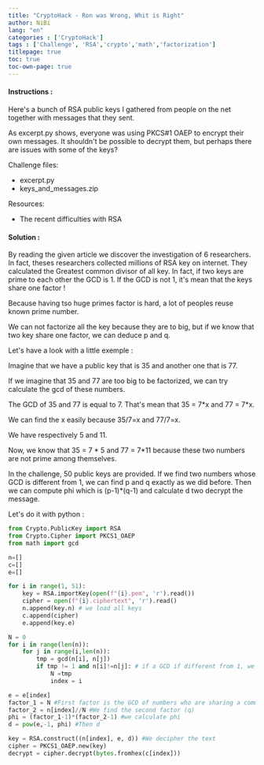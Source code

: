 ```yaml
---
title: "CryptoHack - Ron was Wrong, Whit is Right"
author: NiBi
lang: "en"
categories : ['CryptoHack']
tags : ['Challenge', 'RSA','crypto','math','factorization']
titlepage: true
toc: true
toc-own-page: true
---
```


#### Instructions : 

Here's a bunch of RSA public keys I gathered from people on the net together with messages that they sent.

As excerpt.py shows, everyone was using PKCS#1 OAEP to encrypt their own messages. It shouldn't be possible to decrypt them, but perhaps there are issues with some of the keys?

Challenge files:
  - excerpt.py
  - keys_and_messages.zip

Resources:
  - The recent difficulties with RSA


#### Solution : 

By reading the given article we discover the investigation of 6 researchers. In fact, theses researchers collected millions of RSA key on internet.
They calculated the Greatest common divisor of all key. In fact, if two keys are prime to each other the GCD is 1. If the GCD is not 1, it's mean that the keys share one factor !

Because having tso huge primes factor is hard, a lot of peoples reuse known prime number.

We can not factorize all the key because they are to big, but if we know that two key share one factor, we can deduce p and q.

Let's have a look with a little exemple : 

Imagine that we have a public key that is 35 and another one that is 77.

If we imagine that 35 and 77 are too big to be factorized, we can try calculate the gcd of these numbers. 

The GCD of 35 and 77 is equal to 7. That's mean that 35 = 7\*x and 77 = 7\*x.

We can find the x easily because 35/7=x and 77/7=x.

We have respectively 5 and 11. 

Now, we know that 35 = 7 * 5 and 77 = 7*11 because these two numbers are not prime among themselves.

In the challenge, 50 public keys are provided. If we find two numbers whose GCD is different from 1, we can find p and q exactly as we did before. Then we can compute phi which is (p-1)*(q-1) and calculate d two decrypt the message.

Let's do it with python : 

```python
from Crypto.PublicKey import RSA
from Crypto.Cipher import PKCS1_OAEP
from math import gcd

n=[]
c=[]
e=[]

for i in range(1, 51):
    key = RSA.importKey(open(f"{i}.pem", 'r').read())
    cipher = open(f"{i}.ciphertext", 'r').read()
    n.append(key.n) # we load all keys
    c.append(cipher)
    e.append(key.e)

N = 0
for i in range(len(n)):
    for j in range(i,len(n)):
        tmp = gcd(n[i], n[j])
        if tmp != 1 and n[i]!=n[j]: # if a GCD if different from 1, we stock it.
            N =tmp
            index = i

e = e[index] 
factor_1 = N #First factor is the GCD of numbers who are sharing a common factor. (p)
factor_2 = n[index]//N #We find the second factor (q)
phi = (factor_1-1)*(factor_2-1) #we calculate phi
d = pow(e,-1, phi) #Then d

key = RSA.construct((n[index], e, d)) #We decipher the text
cipher = PKCS1_OAEP.new(key)
decrypt = cipher.decrypt(bytes.fromhex(c[index]))
```
